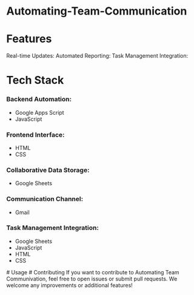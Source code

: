 # Automating-Team-Communication
# Features
Real-time Updates:
Automated Reporting:
Task Management Integration:

# Tech Stack
  <h3>Backend Automation:</h3>
  <ul>
    <li>Google Apps Script</li>
    <li>JavaScript</li>
  </ul>

  <h3>Frontend Interface:</h3>
  <ul>
    <li>HTML</li>
    <li>CSS</li>
  </ul>

  <h3>Collaborative Data Storage:</h3>
  <ul>
    <li>Google Sheets</li>
  </ul>

  <h3>Communication Channel:</h3>
  <ul>
    <li>Gmail</li>
  </ul>

  <h3>Task Management Integration:</h3>
  <ul>
    <li>Google Sheets</li>
    <li>JavaScript</li>
    <li>HTML</li>
    <li>CSS</li>
  </ul>
# Usage
# Contributing
If you want to contribute to Automating Team Communivation, feel free to open issues or submit pull requests. We welcome any improvements or additional features!
